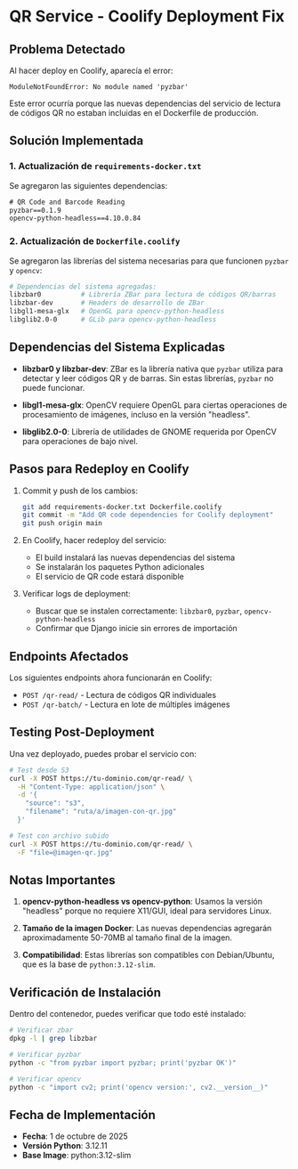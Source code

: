 # QR Service - Coolify Deployment Fix

## Problema Detectado

Al hacer deploy en Coolify, aparecía el error:
```
ModuleNotFoundError: No module named 'pyzbar'
```

Este error ocurría porque las nuevas dependencias del servicio de lectura de códigos QR no estaban incluidas en el Dockerfile de producción.

## Solución Implementada

### 1. Actualización de `requirements-docker.txt`

Se agregaron las siguientes dependencias:

```txt
# QR Code and Barcode Reading
pyzbar==0.1.9
opencv-python-headless==4.10.0.84
```

### 2. Actualización de `Dockerfile.coolify`

Se agregaron las librerías del sistema necesarias para que funcionen `pyzbar` y `opencv`:

```dockerfile
# Dependencias del sistema agregadas:
libzbar0          # Librería ZBar para lectura de códigos QR/barras
libzbar-dev       # Headers de desarrollo de ZBar
libgl1-mesa-glx   # OpenGL para opencv-python-headless
libglib2.0-0      # GLib para opencv-python-headless
```

## Dependencias del Sistema Explicadas

- **libzbar0 y libzbar-dev**: ZBar es la librería nativa que `pyzbar` utiliza para detectar y leer códigos QR y de barras. Sin estas librerías, `pyzbar` no puede funcionar.

- **libgl1-mesa-glx**: OpenCV requiere OpenGL para ciertas operaciones de procesamiento de imágenes, incluso en la versión "headless".

- **libglib2.0-0**: Librería de utilidades de GNOME requerida por OpenCV para operaciones de bajo nivel.

## Pasos para Redeploy en Coolify

1. Commit y push de los cambios:
   ```bash
   git add requirements-docker.txt Dockerfile.coolify
   git commit -m "Add QR code dependencies for Coolify deployment"
   git push origin main
   ```

2. En Coolify, hacer redeploy del servicio:
   - El build instalará las nuevas dependencias del sistema
   - Se instalarán los paquetes Python adicionales
   - El servicio de QR code estará disponible

3. Verificar logs de deployment:
   - Buscar que se instalen correctamente: `libzbar0`, `pyzbar`, `opencv-python-headless`
   - Confirmar que Django inicie sin errores de importación

## Endpoints Afectados

Los siguientes endpoints ahora funcionarán en Coolify:

- `POST /qr-read/` - Lectura de códigos QR individuales
- `POST /qr-batch/` - Lectura en lote de múltiples imágenes

## Testing Post-Deployment

Una vez deployado, puedes probar el servicio con:

```bash
# Test desde S3
curl -X POST https://tu-dominio.com/qr-read/ \
  -H "Content-Type: application/json" \
  -d '{
    "source": "s3",
    "filename": "ruta/a/imagen-con-qr.jpg"
  }'

# Test con archivo subido
curl -X POST https://tu-dominio.com/qr-read/ \
  -F "file=@imagen-qr.jpg"
```

## Notas Importantes

1. **opencv-python-headless vs opencv-python**: Usamos la versión "headless" porque no requiere X11/GUI, ideal para servidores Linux.

2. **Tamaño de la imagen Docker**: Las nuevas dependencias agregarán aproximadamente 50-70MB al tamaño final de la imagen.

3. **Compatibilidad**: Estas librerías son compatibles con Debian/Ubuntu, que es la base de `python:3.12-slim`.

## Verificación de Instalación

Dentro del contenedor, puedes verificar que todo esté instalado:

```bash
# Verificar zbar
dpkg -l | grep libzbar

# Verificar pyzbar
python -c "from pyzbar import pyzbar; print('pyzbar OK')"

# Verificar opencv
python -c "import cv2; print('opencv version:', cv2.__version__)"
```

## Fecha de Implementación

- **Fecha**: 1 de octubre de 2025
- **Versión Python**: 3.12.11
- **Base Image**: python:3.12-slim
